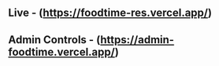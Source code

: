 ## Live - (https://foodtime-res.vercel.app/)
## Admin Controls - (https://admin-foodtime.vercel.app/)
